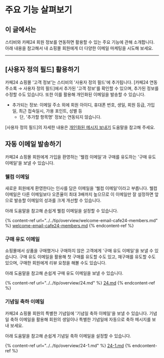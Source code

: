 # 주요 기능 살펴보기

## 이 글에서는 <a href="#h_01hrpa0pkny8acjcwwwe4fhzcv" id="h_01hrpa0pkny8acjcwwwe4fhzcv"></a>

스티비와 카페24 회원 정보를 연동하면 활용할 수 있는 주요 기능에 관해 소개합니다. 아래 내용을 참고해서 내 쇼핑몰 회원에게 더 다양한 이메일 마케팅을 시도해 보세요.

***

## \[사용자 정의 필드] 활용하기 <a href="#h_01hrpa0pkny8acjcwwwe4fhzcv" id="h_01hrpa0pkny8acjcwwwe4fhzcv"></a>

카페24 쇼핑몰 '고객 정보'는 스티비의 '사용자 정의 필드'에 추가됩니다. \[카페24 연동 주소록 → 사용자 정의 필드]에서 추가된 '고객 정보'를 확인할 수 있으며, 추가된 정보를 수정할 수도 있습니다. 또한 이를 활용해 개인화된 이메일을 발송할 수 있습니다.

* 추가되는 정보: 이메일 주소 외에 회원 아이디,  휴대폰 번호, 생일, 회원 등급, 가입일, 최근 접속일시, 가용 포인트, 성별 등
  * 단, '추가할 항목명' 정보는 연동되지 않습니다.

\[사용자 정의 필드]의 자세한 내용은 [개인화된 메시지 보내기](../../email/edit/personalized-merge.md) 도움말을 참고해 주세요.&#x20;



## 자동 이메일 발송하기 <a href="#h_01hrpa0pkny8acjcwwwe4fhzcv" id="h_01hrpa0pkny8acjcwwwe4fhzcv"></a>

카페24 쇼핑몰 회원에게 가입을 환영하는 '웰컴 이메일'과 구매를 유도하는 '구매 유도 이메일'을 보낼 수 있습니다.&#x20;

### 웰컴 이메일

새로운 회원에게 환영한다는 인사를 담은 이메일을 '웰컴 이메일'이라고 부릅니다. 웰컴 이메일은 다른 이메일보다 오픈율이 최대 3배까지 높으므로 이 이메일만 잘 설정하면 앞으로 발송할 이메일의 성과를 크게 개선할 수 있습니다.

아래 도움말을 참고해 손쉽게 웰컴 이메일을 설정할 수 있습니다.

{% content-ref url="../../tip/overview/welcome-email-cafe24-members.md" %}
[welcome-email-cafe24-members.md](../../tip/overview/welcome-email-cafe24-members.md)
{% endcontent-ref %}

### 구매 유도 이메일

쇼핑몰에서 상품을 구매했거나 구매하지 않은 고객에게 '구매 유도 이메일'을 보낼 수 있습니다. 구매 유도 이메일을 활용해 첫 구매를 유도할 수도 있고, 재구매를 유도할 수도 있으며, 구매한 회원에게 리뷰 요청을 해볼 수도 있습니다.

아래 도움말을 참고해 손쉽게 구매 유도 이메일을 보낼 수 있습니다.

{% content-ref url="../../tip/overview/24.md" %}
[24.md](../../tip/overview/24.md)
{% endcontent-ref %}

### 기념일 축하 이메일

카페24 쇼핑몰 회원의 특별한 기념일에 '기념일 축하 이메일'을 보낼 수 있습니다. 기념일 축하 이메일을 활용해 회원의 생일이나 특별한 기념일에 자동으로 축하 메시지를 보내 보세요.

아래 도움말을 참고해 손쉽게 기념일 축하 이메일을 설정할 수 있습니다.

{% content-ref url="../../tip/overview/24-1.md" %}
[24-1.md](../../tip/overview/24-1.md)
{% endcontent-ref %}
